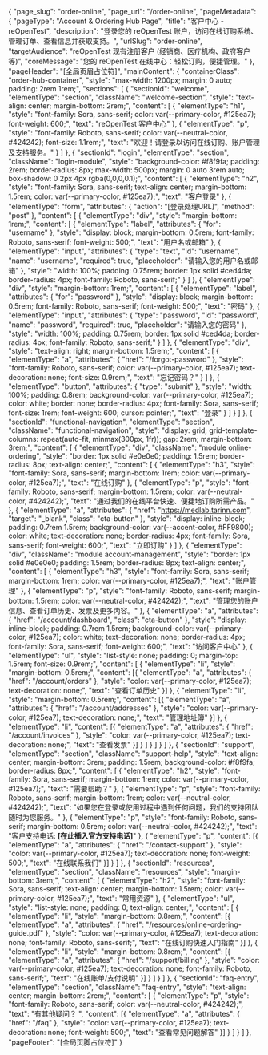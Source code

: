 {
    "page_slug": "order-online",
    "page_url": "/order-online",
  "pageMetadata": {
    "pageType": "Account & Ordering Hub Page",
    "title": "客户中心 - reOpenTest",
    "description": "登录您的 reOpenTest 账户，访问在线订购系统、管理订单、查看信息并获取支持。",
    "urlSlug": "order-online",
    "targetAudience": "reOpenTest 现有注册客户 (经销商、医疗机构、政府客户等)",
    "coreMessage": "您的 reOpenTest 在线中心：轻松订购，便捷管理。"
  },
  "pageHeader": "[全局页眉占位符]",
  "mainContent": {
    "containerClass": "order-hub-container",
    "style": "max-width: 1200px; margin: 0 auto; padding: 2rem 1rem;",
    "sections": [
      {
        "sectionId": "welcome",
        "elementType": "section",
        "className": "welcome-section",
        "style": "text-align: center; margin-bottom: 2rem;",
        "content": [
          {
            "elementType": "h1",
            "style": "font-family: Sora, sans-serif; color: var(--primary-color, #125ea7); font-weight: 600;",
            "text": "reOpenTest 客户中心"
          },
          {
            "elementType": "p",
            "style": "font-family: Roboto, sans-serif; color: var(--neutral-color, #424242); font-size: 1.1rem;",
            "text": "欢迎！请登录以访问在线订购、账户管理及支持服务。"
          }
        ]
      },
      {
        "sectionId": "login",
        "elementType": "section",
        "className": "login-module",
        "style": "background-color: #f8f9fa; padding: 2rem; border-radius: 8px; max-width: 500px; margin: 0 auto 3rem auto; box-shadow: 0 2px 4px rgba(0,0,0,0.1);",
        "content": [
          {
            "elementType": "h2",
            "style": "font-family: Sora, sans-serif; text-align: center; margin-bottom: 1.5rem; color: var(--primary-color, #125ea7);",
            "text": "客户登录"
          },
          {
            "elementType": "form",
            "attributes": { "action": "[登录处理URL]", "method": "post" },
            "content": [
              {
                "elementType": "div",
                "style": "margin-bottom: 1rem;",
                "content": [
                  { "elementType": "label", "attributes": { "for": "username" }, "style": "display: block; margin-bottom: 0.5rem; font-family: Roboto, sans-serif; font-weight: 500;", "text": "用户名或邮箱" },
                  { "elementType": "input", "attributes": { "type": "text", "id": "username", "name": "username", "required": true, "placeholder": "请输入您的用户名或邮箱" }, "style": "width: 100%; padding: 0.75rem; border: 1px solid #ced4da; border-radius: 4px; font-family: Roboto, sans-serif;" }
                ]
              },
              {
                "elementType": "div",
                "style": "margin-bottom: 1rem;",
                "content": [
                  { "elementType": "label", "attributes": { "for": "password" }, "style": "display: block; margin-bottom: 0.5rem; font-family: Roboto, sans-serif; font-weight: 500;", "text": "密码" },
                  { "elementType": "input", "attributes": { "type": "password", "id": "password", "name": "password", "required": true, "placeholder": "请输入您的密码" }, "style": "width: 100%; padding: 0.75rem; border: 1px solid #ced4da; border-radius: 4px; font-family: Roboto, sans-serif;" }
                ]
              },
              {
                "elementType": "div",
                "style": "text-align: right; margin-bottom: 1.5rem;",
                "content": [
                  { "elementType": "a", "attributes": { "href": "/forgot-password" }, "style": "font-family: Roboto, sans-serif; color: var(--primary-color, #125ea7); text-decoration: none; font-size: 0.9rem;", "text": "忘记密码？" }
                ]
              },
              { "elementType": "button", "attributes": { "type": "submit" }, "style": "width: 100%; padding: 0.8rem; background-color: var(--primary-color, #125ea7); color: white; border: none; border-radius: 4px; font-family: Sora, sans-serif; font-size: 1rem; font-weight: 600; cursor: pointer;", "text": "登录" }
            ]
          }
        ]
      },
      {
        "sectionId": "functional-navigation",
        "elementType": "section",
        "className": "functional-navigation",
        "style": "display: grid; grid-template-columns: repeat(auto-fit, minmax(300px, 1fr)); gap: 2rem; margin-bottom: 3rem;",
        "content": [
          {
            "elementType": "div",
            "className": "module online-ordering",
            "style": "border: 1px solid #e0e0e0; padding: 1.5rem; border-radius: 8px; text-align: center;",
            "content": [
              { "elementType": "h3", "style": "font-family: Sora, sans-serif; margin-bottom: 1rem; color: var(--primary-color, #125ea7);", "text": "在线订购" },
              { "elementType": "p", "style": "font-family: Roboto, sans-serif; margin-bottom: 1.5rem; color: var(--neutral-color, #424242);", "text": "通过我们的在线平台快速、便捷地订购所需产品。" },
              { "elementType": "a", "attributes": { "href": "https://medlab.tarinn.com", "target": "_blank", "class": "cta-button" }, "style": "display: inline-block; padding: 0.7rem 1.5rem; background-color: var(--accent-color, #FF9800); color: white; text-decoration: none; border-radius: 4px; font-family: Sora, sans-serif; font-weight: 600;", "text": "立即订购" }
            ]
          },
          {
            "elementType": "div",
            "className": "module account-management",
            "style": "border: 1px solid #e0e0e0; padding: 1.5rem; border-radius: 8px; text-align: center;",
            "content": [
              { "elementType": "h3", "style": "font-family: Sora, sans-serif; margin-bottom: 1rem; color: var(--primary-color, #125ea7);", "text": "账户管理" },
              { "elementType": "p", "style": "font-family: Roboto, sans-serif; margin-bottom: 1.5rem; color: var(--neutral-color, #424242);", "text": "管理您的账户信息、查看订单历史、发票及更多内容。" },
              { "elementType": "a", "attributes": { "href": "/account/dashboard", "class": "cta-button" }, "style": "display: inline-block; padding: 0.7rem 1.5rem; background-color: var(--primary-color, #125ea7); color: white; text-decoration: none; border-radius: 4px; font-family: Sora, sans-serif; font-weight: 600;", "text": "访问客户中心" },
              {
                "elementType": "ul",
                "style": "list-style: none; padding: 0; margin-top: 1.5rem; font-size: 0.9rem;",
                "content": [
                  { "elementType": "li", "style": "margin-bottom: 0.5rem;", "content": [{ "elementType": "a", "attributes": { "href": "/account/orders" }, "style": "color: var(--primary-color, #125ea7); text-decoration: none;", "text": "查看订单历史" }] },
                  { "elementType": "li", "style": "margin-bottom: 0.5rem;", "content": [{ "elementType": "a", "attributes": { "href": "/account/addresses" }, "style": "color: var(--primary-color, #125ea7); text-decoration: none;", "text": "管理地址簿" }] },
                  { "elementType": "li", "content": [{ "elementType": "a", "attributes": { "href": "/account/invoices" }, "style": "color: var(--primary-color, #125ea7); text-decoration: none;", "text": "查看发票" }] }
                ]
              }
            ]
          }
        ]
      },
      {
        "sectionId": "support",
        "elementType": "section",
        "className": "support-help",
        "style": "text-align: center; margin-bottom: 3rem; padding: 1.5rem; background-color: #f8f9fa; border-radius: 8px;",
        "content": [
          { "elementType": "h2", "style": "font-family: Sora, sans-serif; margin-bottom: 1rem; color: var(--primary-color, #125ea7);", "text": "需要帮助？" },
          { "elementType": "p", "style": "font-family: Roboto, sans-serif; margin-bottom: 1rem; color: var(--neutral-color, #424242);", "text": "如果您在登录或使用过程中遇到任何问题，我们的支持团队随时为您服务。" },
          { "elementType": "p", "style": "font-family: Roboto, sans-serif; margin-bottom: 0.5rem; color: var(--neutral-color, #424242);", "text": "客户支持电话: **[在此插入官方支持电话]**" },
          { "elementType": "p", "content": [{ "elementType": "a", "attributes": { "href": "/contact-support" }, "style": "color: var(--primary-color, #125ea7); text-decoration: none; font-weight: 500;", "text": "在线联系我们" }] }
        ]
      },
      {
        "sectionId": "resources",
        "elementType": "section",
        "className": "resources",
        "style": "margin-bottom: 3rem;",
        "content": [
          { "elementType": "h2", "style": "font-family: Sora, sans-serif; text-align: center; margin-bottom: 1.5rem; color: var(--primary-color, #125ea7);", "text": "常用资源" },
          {
            "elementType": "ul",
            "style": "list-style: none; padding: 0; text-align: center;",
            "content": [
              { "elementType": "li", "style": "margin-bottom: 0.8rem;", "content": [{ "elementType": "a", "attributes": { "href": "/resources/online-ordering-guide.pdf" }, "style": "color: var(--primary-color, #125ea7); text-decoration: none; font-family: Roboto, sans-serif;", "text": "在线订购快速入门指南" }] },
              { "elementType": "li", "style": "margin-bottom: 0.8rem;", "content": [{ "elementType": "a", "attributes": { "href": "/support/billing" }, "style": "color: var(--primary-color, #125ea7); text-decoration: none; font-family: Roboto, sans-serif;", "text": "在线账单/支付说明" }] }
            ]
          }
        ]
      },
      {
        "sectionId": "faq-entry",
        "elementType": "section",
        "className": "faq-entry",
        "style": "text-align: center; margin-bottom: 2rem;",
        "content": [
          { "elementType": "p", "style": "font-family: Roboto, sans-serif; color: var(--neutral-color, #424242);", "text": "有其他疑问？ ", "content": [{ "elementType": "a", "attributes": { "href": "/faq" }, "style": "color: var(--primary-color, #125ea7); text-decoration: none; font-weight: 500;", "text": "查看常见问题解答" }] }
        ]
      }
    ]
  },
  "pageFooter": "[全局页脚占位符]"
}
